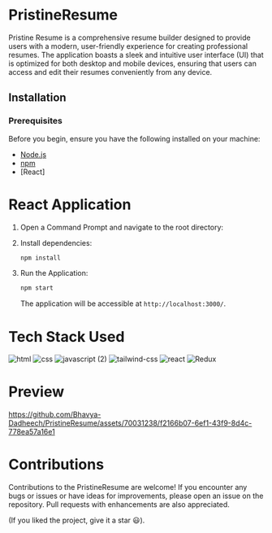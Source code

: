 # PristineResume

Pristine Resume is a comprehensive resume builder designed to provide users with a modern, user-friendly experience for creating professional resumes. The application boasts a sleek and intuitive user interface (UI) that is optimized for both desktop and mobile devices, ensuring that users can access and edit their resumes conveniently from any device.

## Installation

### Prerequisites

Before you begin, ensure you have the following installed on your machine:

- [Node.js](https://nodejs.org/)
- [npm](https://www.npmjs.com/)
- [React]

# React Application

1. Open a Command Prompt and navigate to the root directory:

2. Install dependencies:

    ```bash
    npm install
    ```

3. Run the Application:

    ```bash
    npm start
    ```

   The application will be accessible at `http://localhost:3000/`.

# Tech Stack Used

![html](https://github.com/Bhavya-Dadheech/ProductivityPulse/assets/70031238/6721182c-7126-405a-9f85-a5a5eda78554)
![css](https://github.com/Bhavya-Dadheech/ProductivityPulse/assets/70031238/490412c6-4605-477c-af12-7cbe64ce6c81)
![javascript (2)](https://github.com/Bhavya-Dadheech/PristineResume/assets/70031238/c4c24dd3-59a6-403a-867e-772222836647)
![tailwind-css](https://github.com/Bhavya-Dadheech/ProductivityPulse/assets/70031238/237abcdf-3e02-440b-bf7d-3267cdd76f5a)
![react](https://github.com/Bhavya-Dadheech/PristineResume/assets/70031238/c3ea3e46-5249-43b2-ab2b-9327bcb9ba74)
![Redux](https://github.com/Bhavya-Dadheech/PristineResume/assets/70031238/21e2169e-54ba-429e-8625-c4737c28bb6d)

# Preview
https://github.com/Bhavya-Dadheech/PristineResume/assets/70031238/f2166b07-6ef1-43f9-8d4c-778ea57a16e1

# Contributions

Contributions to the PristineResume are welcome! If you encounter any bugs or issues or have ideas for improvements, please open an issue on the repository. Pull requests with enhancements are also appreciated.

(If you liked the project, give it a star 😃).
